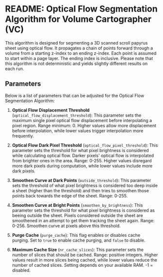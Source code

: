 # README: Optical Flow Segmentation Algorithm for Volume Cartographer (VC)

This algorithm is designed for segmenting a 3D scanned scroll papyrus sheet using optical flow. It propagates a chain of points forward through a volume from a starting z-index to an ending z-index. Each point is assumed to start within a page layer. The ending index is inclusive. Please note that this algorithm is not deterministic and yields slightly different results on each run.

## Parameters

Below is a list of parameters that can be adjusted for the Optical Flow Segmentation Algorithm:

1. **Optical Flow Displacement Threshold** (`optical_flow_displacement_threshold`): This parameter sets the maximum single pixel optical flow displacement before interpolating a pixel region. Range minimum: 0. Higher values allow more displacement before interpolation, while lower values trigger interpolation more frequently.

2. **Optical Flow Dark Pixel Threshold** (`optical_flow_pixel_threshold`): This parameter sets the threshold for what pixel brightness is considered while calculating optical flow. Darker pixels' optical flow is interpolated from brighter ones in the area. Range: 0-255. Higher values disregard more dark pixels during computation, while lower values include more dark pixels.

3. **Smoothen Curve at Dark Points** (`outside_threshold`): This parameter sets the threshold of what pixel brightness is considered too deep inside a sheet (higher than the threshold) and then tries to smoothen those points back towards the edge of the sheet. Range: 0-255.

4. **Smoothen Curve at Bright Points** (`smoothen_by_brightness`):  This parameter sets the threshold for what pixel brightness is considered as beeing outside the sheet. Pixels considered outside the sheet are  smoothened in an attempt to get them tracking the sheet again. Range: 0-256. Smoothen curve at pixels above this threshold.

5. **Purge Cache** (`purge_cache`): This flag enables or disables cache purging. Set to `true` to enable cache purging, and `false` to disable.

6. **Maximum Cache Size** (`nr_cache_slices`): This parameter sets the number of slices that should be cached. Range: positive integers. Higher values result in more slices being cached, while lower values reduce the number of cached slices. Setting depends on your available RAM. -1 = disabled.

